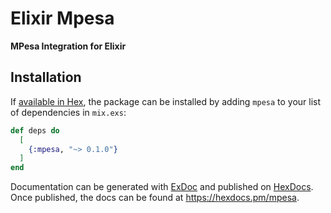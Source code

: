 # Elixir Mpesa

**MPesa Integration for Elixir**

## Installation

If [available in Hex](https://hex.pm/docs/publish), the package can be installed
by adding `mpesa` to your list of dependencies in `mix.exs`:

```elixir
def deps do
  [
    {:mpesa, "~> 0.1.0"}
  ]
end
```

Documentation can be generated with [ExDoc](https://github.com/elixir-lang/ex_doc)
and published on [HexDocs](https://hexdocs.pm). Once published, the docs can
be found at <https://hexdocs.pm/mpesa>.

